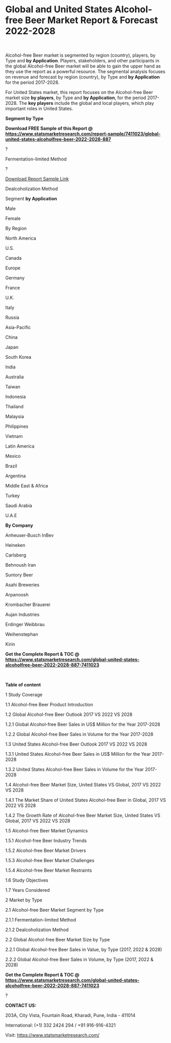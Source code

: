<h1>Global and United States Alcohol-free Beer Market Report & Forecast 2022-2028</h1><br/><p>Alcohol-free Beer market is segmented by region (country), players, by Type and <strong>by Application</strong>. Players, stakeholders, and other participants in the global Alcohol-free Beer market will be able to gain the upper hand as they use the report as a powerful resource. The segmental analysis focuses on revenue and forecast by region (country), by Type and <strong>by Application</strong> for the period 2017-2028.</p>
 
 
 
 <p>For United States market, this report focuses on the Alcohol-free Beer market size <strong>by players</strong>, by Type and <strong>by Application</strong>, for the period 2017-2028. The <strong>key players</strong> include the global and local players, which play important roles in United States.</p>
 
 
 
 <p><strong>Segment by Type</strong></p>
 
 
 
 <div><b>Download FREE Sample of this Report @ <a href="https://www.statsmarketresearch.com/download-free-sample/7411023/global-united-states-alcoholfree-beer-2022-2028-887">https://www.statsmarketresearch.com/report-sample/7411023/global-united-states-alcoholfree-beer-2022-2028-887</a></b></div>
 
 
 
 <p>? </p>
 
 
 
 <p>Fermentation-limited Method</p>
 
 
 
 <p>? </p>
 
 
 
 <p><a href="https://www.statsmarketresearch.com/download-free-sample/7411023/global-united-states-alcoholfree-beer-2022-2028-887">Download Report Sample Link</a></p>
 
 
 
 <p>Dealcoholization Method</p>
 
 
 
 <p>Segment <strong>by Application</strong></p>
 
 
 
 <p>Male</p>
 
 
 
 <p>Female</p>
 
 
 
 <p>By Region</p>
 
 
 
 <p>North America</p>
 
 
 
 <p>U.S.</p>
 
 
 
 <p>Canada</p>
 
 
 
 <p>Europe</p>
 
 
 
 <p>Germany</p>
 
 
 
 <p>France</p>
 
 
 
 <p>U.K.</p>
 
 
 
 <p>Italy</p>
 
 
 
 <p>Russia</p>
 
 
 
 <p>Asia-Pacific</p>
 
 
 
 <p>China</p>
 
 
 
 <p>Japan</p>
 
 
 
 <p>South Korea</p>
 
 
 
 <p>India</p>
 
 
 
 <p>Australia</p>
 
 
 
 <p>Taiwan</p>
 
 
 
 <p>Indonesia</p>
 
 
 
 <p>Thailand</p>
 
 
 
 <p>Malaysia</p>
 
 
 
 <p>Philippines</p>
 
 
 
 <p>Vietnam</p>
 
 
 
 <p>Latin America</p>
 
 
 
 <p>Mexico</p>
 
 
 
 <p>Brazil</p>
 
 
 
 <p>Argentina</p>
 
 
 
 <p>Middle East & Africa</p>
 
 
 
 <p>Turkey</p>
 
 
 
 <p>Saudi Arabia</p>
 
 
 
 <p>U.A.E</p>
 
 
 
 <p><strong>By Company</strong></p>
 
 
 
 <p>Anheuser-Busch InBev</p>
 
 
 
 <p>Heineken</p>
 
 
 
 <p>Carlsberg</p>
 
 
 
 <p>Behnoush Iran</p>
 
 
 
 <p>Suntory Beer</p>
 
 
 
 <p>Asahi Breweries</p>
 
 
 
 <p>Arpanoosh</p>
 
 
 
 <p>Krombacher Brauerei</p>
 
 
 
 <p>Aujan Industries</p>
 
 
 
 <p>Erdinger Weibbrau</p>
 
 
 
 <p>Weihenstephan</p>
 
 
 
 <p>Kirin</p>
 
 
 
 <div><b>Get the Complete Report & TOC @ <a href="https://www.statsmarketresearch.com/global-united-states-alcoholfree-beer-2022-2028-887-7411023">https://www.statsmarketresearch.com/global-united-states-alcoholfree-beer-2022-2028-887-7411023</a></b></div>
 
 
 
 <p><br />
 
 <b>Table of content</b></p>
 
 
 
 <p>1 Study Coverage<br />
 
 1.1 Alcohol-free Beer Product Introduction<br />
 
 1.2 Global Alcohol-free Beer Outlook 2017 VS 2022 VS 2028<br />
 
 1.2.1 Global Alcohol-free Beer Sales in US$ Million for the Year 2017-2028<br />
 
 1.2.2 Global Alcohol-free Beer Sales in Volume for the Year 2017-2028<br />
 
 1.3 United States Alcohol-free Beer Outlook 2017 VS 2022 VS 2028<br />
 
 1.3.1 United States Alcohol-free Beer Sales in US$ Million for the Year 2017-2028<br />
 
 1.3.2 United States Alcohol-free Beer Sales in Volume for the Year 2017-2028<br />
 
 1.4 Alcohol-free Beer Market Size, United States VS Global, 2017 VS 2022 VS 2028<br />
 
 1.4.1 The Market Share of United States Alcohol-free Beer in Global, 2017 VS 2022 VS 2028<br />
 
 1.4.2 The Growth Rate of Alcohol-free Beer Market Size, United States VS Global, 2017 VS 2022 VS 2028<br />
 
 1.5 Alcohol-free Beer Market Dynamics<br />
 
 1.5.1 Alcohol-free Beer Industry Trends<br />
 
 1.5.2 Alcohol-free Beer Market Drivers<br />
 
 1.5.3 Alcohol-free Beer Market Challenges<br />
 
 1.5.4 Alcohol-free Beer Market Restraints<br />
 
 1.6 Study Objectives<br />
 
 1.7 Years Considered<br />
 
 2 Market by Type<br />
 
 2.1 Alcohol-free Beer Market Segment by Type<br />
 
 2.1.1 Fermentation-limited Method<br />
 
 2.1.2 Dealcoholization Method<br />
 
 2.2 Global Alcohol-free Beer Market Size by Type<br />
 
 2.2.1 Global Alcohol-free Beer Sales in Value, by Type (2017, 2022 & 2028)<br />
 
 2.2.2 Global Alcohol-free Beer Sales in Volume, by Type (2017, 2022 & 2028)</p>
 
 
 
 <div><b>Get the Complete Report & TOC @ <a href="https://www.statsmarketresearch.com/global-united-states-alcoholfree-beer-2022-2028-887-7411023">https://www.statsmarketresearch.com/global-united-states-alcoholfree-beer-2022-2028-887-7411023</a></b></div>
 
 
 
 <p>? </p>
 
 
 
 <p><b>CONTACT US:</b><br />
 
 203A, City Vista, Fountain Road, Kharadi, Pune, India - 411014<br />
 
 International: (+1) 332 2424 294 / +91 916-916-4321<br />
 
 Visit: <a href="https://www.statsmarketresearch.com/">https://www.statsmarketresearch.com/</a></p>